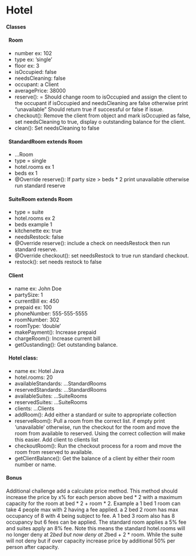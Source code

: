 # Hotel 

#### Classes
#### &nbsp; Room
* number ex: 102
* type ex: ’single’
* floor ex: 3
* isOccupied: false
* needsCleaning: false
* occupant: a Client
* averagePrice: 38000
* reserve(): = Should change room to isOccupied and assign the client to the occupant if isOccupied and needsCleaning are false otherwise print “unavailable” Should return true if successful or false if issue.
* checkout(): Remove the client from object and mark isOccupied as false, set needsCleaning to true, display o outstanding balance for the client.
* clean(): Set needsCleaning to false
&nbsp;

#### &nbsp; StandardRoom extends Room
* …Room
* type = single
* hotel.rooms ex 1
* beds ex 1
* @Override reserve(): If party size > beds * 2 print unavailable otherwise run standard reserve 
&nbsp;

#### &nbsp; SuiteRoom extends Room
* type = suite
* hotel.rooms ex 2
* beds example 1
* kitchenette ex: true
* needsRestock: false
* @Override reserve(): include a check on needsRestock then run standard reserve.
* @Override checkout(): set needsRestock to true run standard checkout.
* restock(): set needs restock to false
&nbsp;

#### &nbsp; Client
* name ex: John Doe
* partySize: 1
* currentBill ex: 450
* prepaid ex: 100
* phoneNumber: 555-555-5555
* roomNumber: 302
* roomType: ‘double’
* makePayment(): Increase prepaid 
* chargeRoom(): Increase current bill
* getOustanding(): Get outstanding balance.
&nbsp;

#### &nbsp; Hotel class:
* name ex: Hotel Java
* hotel.rooms: 20
* availableStandards: …StandardRooms
* reservedStandards: …StandardRooms
* availableSuites: …SuiteRooms
* reservedSuites: …SuiteRooms
* clients: …Clients
* addRoom(): Add either a standard or suite to appropriate collection
* reserveRoom(): Pull a room from the correct list. if empty print ‘unavailable’ otherwise, run the checkout for the room and move the room from available to reserved. Using the correct collection will make this easier. Add client to clients list
* checkoutRoom(): Run the checkout process for a room and move the room from reserved to available.
* getClientBalance(): Get the balance of a client by either their room number or name.


#### Bonus
Additional challenge add a calculate price method.  This method should increase the price by x% for each person above bed * 2 with a maximum capacity for the room at bed * 2 + room * 2. Example a 1 bed 1 room can take 4 people max with 2 having a fee applied. a 2 bed 2 room has max occupancy of 8 with 4 being subject to fee. A 1 bed 3 room also has 8 occupancy but 6 fees can be applied. The standard room applies a 5% fee and suites apply an 8% fee. Note this means the standard hotel.rooms will no longer deny at 2*bed but now deny at 2*bed + 2 * room. While the suite will not deny but if over capacity increase price by additional 50% per person after capacity.
